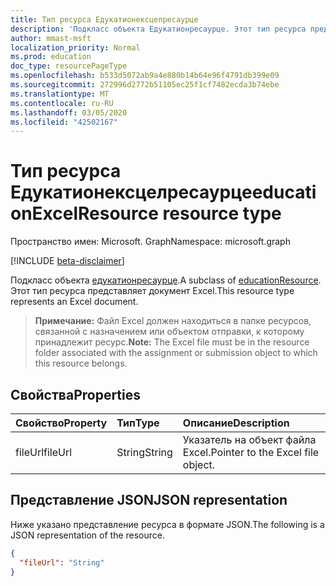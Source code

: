 ```yaml
---
title: Тип ресурса Едукатионексцелресаурце
description: 'Подкласс объекта Едукатионресаурце. Этот тип ресурса представляет документ Excel.  '
author: mmast-msft
localization_priority: Normal
ms.prod: education
doc_type: resourcePageType
ms.openlocfilehash: b533d5072ab9a4e880b14b64e96f4791db399e09
ms.sourcegitcommit: 272996d2772b51105ec25f1cf7482ecda3b74ebe
ms.translationtype: MT
ms.contentlocale: ru-RU
ms.lasthandoff: 03/05/2020
ms.locfileid: "42502167"
---
```

# <a name="educationexcelresource-resource-type"></a><span data-ttu-id="b931d-104">Тип ресурса Едукатионексцелресаурце</span><span class="sxs-lookup"><span data-stu-id="b931d-104">educationExcelResource resource type</span></span>

<span data-ttu-id="b931d-105">Пространство имен: Microsoft. Graph</span><span class="sxs-lookup"><span data-stu-id="b931d-105">Namespace: microsoft.graph</span></span>

[!INCLUDE [beta-disclaimer](../../includes/beta-disclaimer.md)]

<span data-ttu-id="b931d-106">Подкласс объекта [едукатионресаурце](educationresource.md).</span><span class="sxs-lookup"><span data-stu-id="b931d-106">A subclass of [educationResource](educationresource.md).</span></span> <span data-ttu-id="b931d-107">Этот тип ресурса представляет документ Excel.</span><span class="sxs-lookup"><span data-stu-id="b931d-107">This resource type represents an Excel document.</span></span>  
 
><span data-ttu-id="b931d-108">**Примечание:** Файл Excel должен находиться в папке ресурсов, связанной с назначением или объектом отправки, к которому принадлежит ресурс.</span><span class="sxs-lookup"><span data-stu-id="b931d-108">**Note:** The Excel file must be in the resource folder associated with the assignment or submission object to which this resource belongs.</span></span>


## <a name="properties"></a><span data-ttu-id="b931d-109">Свойства</span><span class="sxs-lookup"><span data-stu-id="b931d-109">Properties</span></span>
| <span data-ttu-id="b931d-110">Свойство</span><span class="sxs-lookup"><span data-stu-id="b931d-110">Property</span></span>     | <span data-ttu-id="b931d-111">Тип</span><span class="sxs-lookup"><span data-stu-id="b931d-111">Type</span></span>   |<span data-ttu-id="b931d-112">Описание</span><span class="sxs-lookup"><span data-stu-id="b931d-112">Description</span></span>|
|:---------------|:--------|:----------|
|<span data-ttu-id="b931d-113">fileUrl</span><span class="sxs-lookup"><span data-stu-id="b931d-113">fileUrl</span></span>|<span data-ttu-id="b931d-114">String</span><span class="sxs-lookup"><span data-stu-id="b931d-114">String</span></span>|<span data-ttu-id="b931d-115">Указатель на объект файла Excel.</span><span class="sxs-lookup"><span data-stu-id="b931d-115">Pointer to the Excel file object.</span></span>|

## <a name="json-representation"></a><span data-ttu-id="b931d-116">Представление JSON</span><span class="sxs-lookup"><span data-stu-id="b931d-116">JSON representation</span></span>

<span data-ttu-id="b931d-117">Ниже указано представление ресурса в формате JSON.</span><span class="sxs-lookup"><span data-stu-id="b931d-117">The following is a JSON representation of the resource.</span></span>

<!-- {
  "blockType": "resource",
  "optionalProperties": [

  ],
  "@odata.type": "microsoft.graph.educationExcelResource"
}-->

```json
{
  "fileUrl": "String"
}

```

<!-- uuid: 8fcb5dbc-d5aa-4681-8e31-b001d5168d79
2015-10-25 14:57:30 UTC -->
<!--
{
  "type": "#page.annotation",
  "description": "educationExcelResource resource",
  "keywords": "",
  "section": "documentation",
  "tocPath": "",
  "suppressions": []
}
-->
